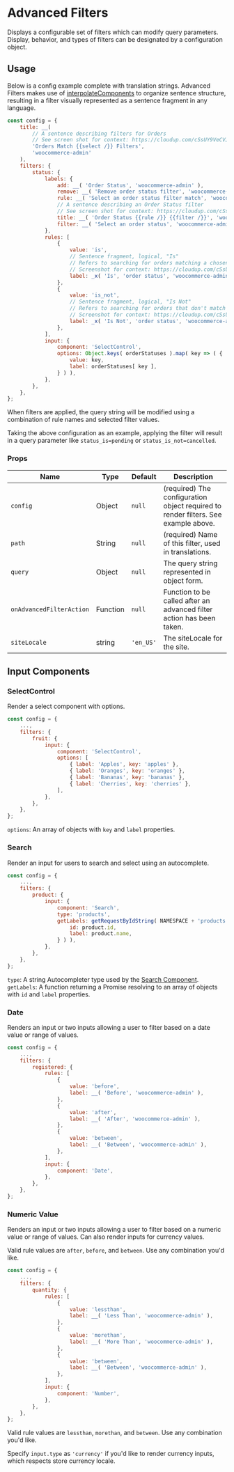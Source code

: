Advanced Filters
===

Displays a configurable set of filters which can modify query parameters. Display, behavior, and types of filters can be designated by a configuration object.

## Usage

Below is a config example complete with translation strings. Advanced Filters makes use of [interpolateComponents](https://github.com/Automattic/interpolate-components#readme) to organize sentence structure, resulting in a filter visually represented as a sentence fragment in any language.

```js
const config = {
	title: __(
		// A sentence describing filters for Orders
		// See screen shot for context: https://cloudup.com/cSsUY9VeCVJ
		'Orders Match {{select /}} Filters',
		'woocommerce-admin'
	),
	filters: {
		status: {
			labels: {
				add: __( 'Order Status', 'woocommerce-admin' ),
				remove: __( 'Remove order status filter', 'woocommerce-admin' ),
				rule: __( 'Select an order status filter match', 'woocommerce-admin' ),
				// A sentence describing an Order Status filter
				// See screen shot for context: https://cloudup.com/cSsUY9VeCVJ
				title: __( 'Order Status {{rule /}} {{filter /}}', 'woocommerce-admin' ),
				filter: __( 'Select an order status', 'woocommerce-admin' ),
			},
			rules: [
				{
					value: 'is',
					// Sentence fragment, logical, "Is"
					// Refers to searching for orders matching a chosen order status
					// Screenshot for context: https://cloudup.com/cSsUY9VeCVJ
					label: _x( 'Is', 'order status', 'woocommerce-admin' ),
				},
				{
					value: 'is_not',
					// Sentence fragment, logical, "Is Not"
					// Refers to searching for orders that don't match a chosen order status
					// Screenshot for context: https://cloudup.com/cSsUY9VeCVJ
					label: _x( 'Is Not', 'order status', 'woocommerce-admin' ),
				},
			],
			input: {
				component: 'SelectControl',
				options: Object.keys( orderStatuses ).map( key => ( {
					value: key,
					label: orderStatuses[ key ],
				} ) ),
			},
		},
	},
};
```

When filters are applied, the query string will be modified using a combination of rule names and selected filter values.

Taking the above configuration as an example, applying the filter will result in a query parameter like `status_is=pending` or `status_is_not=cancelled`.

### Props

Name | Type | Default | Description
--- | --- | --- | ---
`config` | Object | `null` | (required) The configuration object required to render filters. See example above.
`path` | String | `null` | (required) Name of this filter, used in translations.
`query` | Object | `null` | The query string represented in object form.
`onAdvancedFilterAction` | Function | `null` | Function to be called after an advanced filter action has been taken.
`siteLocale` | string | `'en_US'` | The siteLocale for the site.


## Input Components


### SelectControl

Render a select component with options.

```js
const config = {
	...,
	filters: {
		fruit: {
			input: {
				component: 'SelectControl',
				options: [
					{ label: 'Apples', key: 'apples' },
					{ label: 'Oranges', key: 'oranges' },
					{ label: 'Bananas', key: 'bananas' },
					{ label: 'Cherries', key: 'cherries' },
				],
			},
		},
	},
};
```

`options`: An array of objects with `key` and `label` properties.


### Search

Render an input for users to search and select using an autocomplete.

```js
const config = {
	...,
	filters: {
		product: {
			input: {
				component: 'Search',
				type: 'products',
				getLabels: getRequestByIdString( NAMESPACE + 'products', product => ( {
					id: product.id,
					label: product.name,
				} ) ),
			},
		},
	},
};
```

`type`: A string Autocompleter type used by the [Search Component](https://github.com/woocommerce/woocommerce-admin/tree/master/packages/components/src/search).
`getLabels`: A function returning a Promise resolving to an array of objects with `id` and `label` properties.


### Date

Renders an input or two inputs allowing a user to filter based on a date value or range of values.

```js
const config = {
	...,
	filters: {
		registered: {
			rules: [
				{
					value: 'before',
					label: __( 'Before', 'woocommerce-admin' ),
				},
				{
					value: 'after',
					label: __( 'After', 'woocommerce-admin' ),
				},
				{
					value: 'between',
					label: __( 'Between', 'woocommerce-admin' ),
				},
			],
			input: {
				component: 'Date',
			},
		},
	},
};
```


### Numeric Value

Renders an input or two inputs allowing a user to filter based on a numeric value or range of values. Can also render inputs for currency values.

Valid rule values are `after`, `before`, and `between`. Use any combination you'd like.

```js
const config = {
	...,
	filters: {
		quantity: {
			rules: [
				{
					value: 'lessthan',
					label: __( 'Less Than', 'woocommerce-admin' ),
				},
				{
					value: 'morethan',
					label: __( 'More Than', 'woocommerce-admin' ),
				},
				{
					value: 'between',
					label: __( 'Between', 'woocommerce-admin' ),
				},
			],
			input: {
				component: 'Number',
			},
		},
	},
};
```

Valid rule values are `lessthan`, `morethan`, and `between`. Use any combination you'd like.

Specify `input.type` as `'currency'` if you'd like to render currency inputs, which respects store currency locale.
